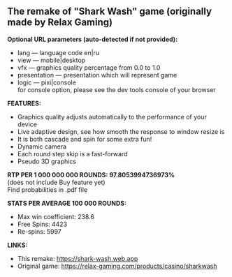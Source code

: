 ## The remake of "Shark Wash" game (originally made by Relax Gaming)  
  
**Optional URL parameters (auto-detected if not provided):**  
- lang — language code en|ru  
- view — mobile|desktop  
- vfx — graphics quality percentage from 0.0 to 1.0  
- presentation — presentation which will represent game
- logic — pixi|console  
for console option, please see the dev tools console of your browser  
  
**FEATURES:**  
- Graphics quality adjusts automatically to the performance of your device  
- Live adaptive design, see how smooth the response to window resize is  
- It is both cascade and spin for some extra fun!  
- Dynamic camera  
- Each round step skip is a fast-forward  
- Pseudo 3D graphics  
  
**RTP PER 1 000 000 000 ROUNDS: 97.8053994736973%**    
(does not include Buy feature yet)  
Find probabilities in .pdf file  

**STATS PER AVERAGE 100 000 ROUNDS:**  
- Max win coefficient: 238.6  
- Free Spins: 4423  
- Re-spins: 5997  
  
**LINKS:**  
- This remake: https://shark-wash.web.app  
- Original game: https://relax-gaming.com/products/casino/sharkwash  
